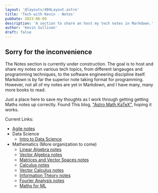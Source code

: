 ```yaml
---
layout: '@layouts/404Layout.astro'
title: 'Tech with Kevin - Notes'
pubDate: 2023-06-09
description: 'A section to share an host my tech notes in Markdown.'
author: 'Kevin Sullivan'
draft: false
---
```

## Sorry for the inconvenience

The Notes section is currently under construction. The goal is to host and share my notes on various tech topics, from different langauges and programming techniques, to the software engineering discipline itself. Markdown is by far the superior note taking format for programming. However, not all of my notes are yet in Markdown, and I have many, many more books to read.

Just a place here to save my thoughts as I work through getting getting Maths notes up correctly. Found This blog, ["Astro Math KaTeX"](https://ileumas.com/writing/2022/03/astro-math-katex/), hoping it works. 

Current Links:
+ [Agile notes](/notes/software-engineering/agile-good-hype-ugly)
+ Data Science
    + [Intro to Data Science](/notes/data-science/intro-to-data-science)
+ Mathematics (More organization to come)
    + [Linear Algebra notes](/notes/maths/linear-algebra)
    + [Vector Algebra notes](/notes/maths/vector-algebra)
    + [Matrices and Vector Spaces  notes](/notes/maths/vector-spaces)
    + [Calculus notes](/notes/maths/calculus)
    + [Vector Calculus notes](/notes/maths/vector-calculus)
    + [Information Theory notes](/notes/maths/information-theory)
    + [Fourier Analysis notes](/notes/maths/fourier-analysis)
    + [Maths for ML](/notes/maths/maths-for-ml)
